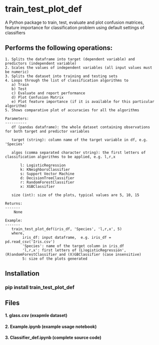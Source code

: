 # train_test_plot_def
A Python package to train, test, evaluate and plot confusion matrices, feature importance for classification problem using default settings of classifiers

Performs the following operations:
---------------------------------
    
    1. Splits the dataframe into target (dependent variable) and predictors (independent variable)
    2. Scales the values of independent variables (all input values must be numeric)
    3. Splits the dataset into training and testing sets
    4. Loops through the list of classification algorithms to
       a) Train
       b) Test
       c) Evaluate and report performance
       d) Plot Confusion Matrix
       e) Plot feature importance (if it is available for this particular algorithm)
    5. Shows comparative plot of accuracies for all the algorithms
       
    Parameters:
    ----------
       df (pandas dataframe): the whole dataset containing observations for both target and predictor variables
       
       target (string): column name of the target variable in df, e.g. 'Species'
       
       algos (comma separated character string): the first letters of classification algorithms to be applied, e.g. l,r,x
           
           l: LogisticRegression
           k: KNeighborsClassifier
           s: Support Vector Machine 
           d: DecisionTreeClassifier
           r: RandomForestClassifier
           x: XGBClassifier
           
       size (int): size of the plots, typical values are 5, 10, 15
       
    Returns:
    -------
        None
       
    Example:
    -------
       train_test_plot_def(iris_df, 'Species', 'l,r,x', 5)
       where,
            iris_df: input dataframe,  e.g. iris_df = pd.read_csv('Iris.csv')
            'Species': name of the target column in iris_df
            'l,r,x': first letters of (L)ogisticRegression', (R)andomForestClassifier and (X)GBClassifier (case insensitive)
            5: size of the plots generated
            
## Installation

### pip install train_test_plot_def

## Files

#### 1. glass.csv (exapmle dataset)
#### 2. Example.ipynb (example usage notebook)
#### 3. Classifier_def.ipynb (complete source code)
